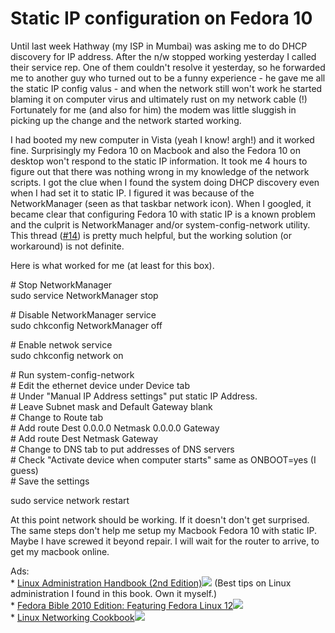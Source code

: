 Static IP configuration on Fedora 10
===
Until last week Hathway (my ISP in Mumbai) was asking me to do DHCP discovery for IP address. After the n/w stopped working yesterday I called their service rep. One of them couldn't resolve it yesterday, so he forwarded me to another guy who turned out to be a funny experience - he gave me all the static IP config valus - and when the network still won't work he started blaming it on computer virus and ultimately rust on my network cable (!) Fortunately for me (and also for him) the modem was little sluggish in picking up the change and the network started working.  
  
I had booted my new computer in Vista (yeah I know! argh!) and it worked fine. Surprisingly my Fedora 10 on Macbook and also the Fedora 10 on desktop won't respond to the static IP information. It took me 4 hours to figure out that there was nothing wrong in my knowledge of the network scripts. I got the clue when I found the system doing DHCP discovery even when I had set it to static IP. I figured it was because of the NetworkManager (seen as that taskbar network icon). When I googled, it became clear that configuring Fedora 10 with static IP is a known problem and the culprit is NetworkManager and/or system-config-network utility. This thread ([\#14][0]) is pretty much helpful, but the working solution (or workaround) is not definite.  
  
Here is what worked for me (at least for this box).  
  
\# Stop NetworkManager  
sudo service NetworkManager stop  
  
\# Disable NetworkManager service  
sudo chkconfig NetworkManager off  
  
\# Enable netwok service  
sudo chkconfig network on  
  
\# Run system-config-network  
\# Edit the ethernet device under Device tab  
\# Under "Manual IP Address settings" put static IP Address.  
\# Leave Subnet mask and Default Gateway blank  
\# Change to Route tab  
\# Add route Dest 0.0.0.0 Netmask 0.0.0.0 Gateway   
\# Add route Dest Netmask Gateway   
\# Change to DNS tab to put addresses of DNS servers  
\# Check "Activate device when computer starts" same as ONBOOT=yes (I guess)  
\# Save the settings  
  
sudo service network restart  
  
At this point network should be working. If it doesn't don't get surprised. The same steps don't help me setup my Macbook Fedora 10 with static IP. Maybe I have screwed it beyond repair. I will wait for the router to arrive, to get my macbook online.  
  
  
  
Ads:  
\* [Linux Administration Handbook (2nd Edition)][1]![](http://www.assoc-amazon.com/e/ir?t=myfreq-20&l=btl&camp=213689&creative=392969&o=1&a=0131480049) (Best tips on Linux administration I found in this book. Own it myself.)  
\* [Fedora Bible 2010 Edition: Featuring Fedora Linux 12][2]![](http://www.assoc-amazon.com/e/ir?t=myfreq-20&l=btl&camp=213689&creative=392969&o=1&a=0470554193)  
\* [Linux Networking Cookbook][3]![](http://www.assoc-amazon.com/e/ir?t=myfreq-20&l=btl&camp=213689&creative=392969&o=1&a=0596102488)

[0]: http://forums.fedoraforum.org/showpost.php?p=1134502&postcount=14
[1]: http://www.amazon.com/Linux-Administration-Handbook-2nd-Nemeth/dp/0131480049?ie=UTF8&tag=myfreq-20&link_code=btl&camp=213689&creative=392969
[2]: http://www.amazon.com/Fedora-Bible-2010-Featuring-Linux/dp/0470554193?ie=UTF8&tag=myfreq-20&link_code=btl&camp=213689&creative=392969
[3]: http://www.amazon.com/Linux-Networking-Cookbook-Carla-Schroder/dp/0596102488?ie=UTF8&tag=myfreq-20&link_code=btl&camp=213689&creative=392969

